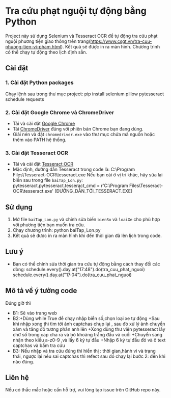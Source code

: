 # Tra cứu phạt nguội tự động bằng Python

Project này sử dụng Selenium và Tesseract OCR để tự động tra cứu phạt nguội phương tiện giao thông trên trang(https://www.csgt.vn/tra-cuu-phuong-tien-vi-pham.html). Kết quả sẽ được in ra màn hình. Chương trình có thể chạy tự động theo lịch định sẵn.

## Cài đặt

### 1. Cài đặt Python packages
Chạy lệnh sau trong thư mục project:
pip install selenium pillow pytesseract schedule requests

### 2. Cài đặt Google Chrome và ChromeDriver
- Tải và cài đặt [Google Chrome](https://www.google.com/chrome/)
- Tải [ChromeDriver](https://chromedriver.chromium.org/downloads) đúng với phiên bản Chrome bạn đang dùng.
- Giải nén và đặt `chromedriver.exe` vào thư mục chứa mã nguồn hoặc thêm vào PATH hệ thống.

### 3. Cài đặt Tesseract OCR
- Tải và cài đặt [Tesseract OCR](https://github.com/tesseract-ocr/tesseract)
- Mặc định, đường dẫn Tesseract trong code là:
  C:\Program Files\Tesseract-OCR\tesseract.exe
  Nếu bạn cài ở vị trí khác, hãy sửa lại biến sau trong file `baiTap_Lon.py`:
  pytesseract.pytesseract.tesseract_cmd = r'C:\Program Files\Tesseract-OCR\tesseract.exe' (ĐƯỜNG_DẪN_TỚI_TESSERACT.EXE)

## Sử dụng
1. Mở file `baiTap_Lon.py` và chỉnh sửa biến `bienSo` và `loaiXe` cho phù hợp với phương tiện bạn muốn tra cứu.
2. Chạy chương trình: python baiTap_Lon.py
3. Kết quả sẽ được in ra màn hình khi đến thời gian đã lên lịch trong code.

## Lưu ý
- Bạn có thể chỉnh sửa thời gian tra cứu tự động bằng cách thay đổi các dòng:
  schedule.every().day.at("17:48").do(tra_cuu_phat_nguoi)
  schedule.every().day.at("17:04").do(tra_cuu_phat_nguoi)

## Mô tả về ý tưởng code 
Đúng giờ thì
- B1: Sẽ vào trang web 
- B2:+Dùng while True để chạy nhập biển số,chọn loại xe tự động
    +Sau khi nhập xong thì tìm tới ảnh captchas chụp lại , sau đó xử lý ảnh chuyển xám và tăng đồ tương phản anh lên
    +Xong dùng thư viện pytesseract lấy chữ số trong cap cha ra và bỏ khoảng trắng đầu và cuối
    +Chuyển sang nhận theo kiểu a-z0-9 ,và lấy 6 ký tự đầu 
    +Nhập 6 ký tự đầu  đó và ô text captchas và bấm tra cứu
- B3: Nếu nhập và tra cứu đúng thì hiển thị : thời gian,hành vi và trạng thái, ngược lại nếu sai captchas thì refect sau đó chạy lại bước 2: đến khi nào đúng.
    


## Liên hệ
Nếu có thắc mắc hoặc cần hỗ trợ, vui lòng tạo issue trên GitHub repo này.